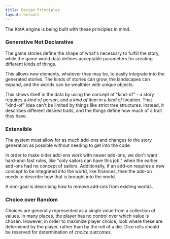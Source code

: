 ```yaml
---
title: Design Principles
layout: default
---
```


The KotA engine is being built with these principles in mind.


### Generative Not Declarative

The game stories define the shape of what's necessary to fulfill the story, while the game world data defines acceptable parameters for creating different kinds of things.

This allows new elements, whatever they may be, to easily integrate into the generated stories.  The kinds of stories can grow, the landscapes can expand, and the worlds can be wealthier with unique objects.

This shows itself in the data by using the concept of "kind-of" - a story requires a *kind of* person, and a *kind of* item in a *kind of* location.  That "kind-of" idea can't be limited by things like strict tree structures.  Instead, it describes different desired traits, and the things define how much of a trait they have.


### Extensible

The system must allow for as much add-ons and changes to the story generation as possible without needing to get into the code.

In order to make older add-ons work with newer add-ons, we don't want hard-and-fast rules, like "only sailors can have this job," when the earlier add-ons had no concept of sailors.  Additionally, if an add-on requires a new concept to be integrated into the world, like finances, then the add-on needs to describe how that is brought into the world.

A non-goal is describing how to remove add-ons from existing worlds.


### Choice over Random

Choices are generally represented as a single value from a collection of values.  In many places, the player has no control over which value is chosen.  However, in order to maximize player choice, look where these are determined by the player, rather than by the roll of a die.  Dice rolls should be reserved for determination of *choice outcomes*.
